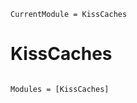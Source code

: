 ```@meta
CurrentModule = KissCaches
```

# KissCaches

```@index
```

```@autodocs
Modules = [KissCaches]
```
